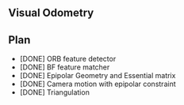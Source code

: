 ## Visual Odometry

## Plan

- [DONE] ORB feature detector
- [DONE] BF feature matcher
- [DONE] Epipolar Geometry and Essential matrix
- [DONE] Camera motion with epipolar constraint
- [DONE] Triangulation
